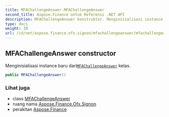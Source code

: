 ```yaml
---
title: MFAChallengeAnswer.MFAChallengeAnswer
second_title: Aspose.Finance untuk Referensi .NET API
description: MFAChallengeAnswer konstruktor. Menginisialisasi instance baru dariMFAChallengeAnswer kelas.
type: docs
weight: 10
url: /id/net/aspose.finance.ofx.signon/mfachallengeanswer/mfachallengeanswer/
---
```

## MFAChallengeAnswer constructor

Menginisialisasi instance baru dari[`MFAChallengeAnswer`](../) kelas.

```csharp
public MFAChallengeAnswer()
```

### Lihat juga

* class [MFAChallengeAnswer](../)
* ruang nama [Aspose.Finance.Ofx.Signon](../../mfachallengeanswer/)
* perakitan [Aspose.Finance](../../../)


